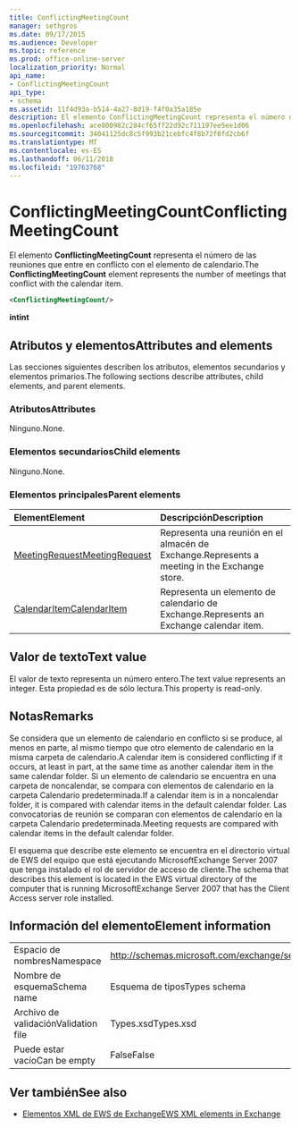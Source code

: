 ```yaml
---
title: ConflictingMeetingCount
manager: sethgros
ms.date: 09/17/2015
ms.audience: Developer
ms.topic: reference
ms.prod: office-online-server
localization_priority: Normal
api_name:
- ConflictingMeetingCount
api_type:
- schema
ms.assetid: 11f4d93a-b514-4a27-8d19-f4f0a35a185e
description: El elemento ConflictingMeetingCount representa el número de las reuniones que entre en conflicto con el elemento de calendario.
ms.openlocfilehash: ace800982c284cf65ff22d92c711197ee5ee1d06
ms.sourcegitcommit: 34041125dc8c5f993b21cebfc4f8b72f0fd2cb6f
ms.translationtype: MT
ms.contentlocale: es-ES
ms.lasthandoff: 06/11/2018
ms.locfileid: "19763768"
---
```

# <a name="conflictingmeetingcount"></a><span data-ttu-id="95645-103">ConflictingMeetingCount</span><span class="sxs-lookup"><span data-stu-id="95645-103">ConflictingMeetingCount</span></span>

<span data-ttu-id="95645-104">El elemento **ConflictingMeetingCount** representa el número de las reuniones que entre en conflicto con el elemento de calendario.</span><span class="sxs-lookup"><span data-stu-id="95645-104">The **ConflictingMeetingCount** element represents the number of meetings that conflict with the calendar item.</span></span> 
  
```xml
<ConflictingMeetingCount/>
```

 <span data-ttu-id="95645-105">**int**</span><span class="sxs-lookup"><span data-stu-id="95645-105">**int**</span></span>
## <a name="attributes-and-elements"></a><span data-ttu-id="95645-106">Atributos y elementos</span><span class="sxs-lookup"><span data-stu-id="95645-106">Attributes and elements</span></span>

<span data-ttu-id="95645-107">Las secciones siguientes describen los atributos, elementos secundarios y elementos primarios.</span><span class="sxs-lookup"><span data-stu-id="95645-107">The following sections describe attributes, child elements, and parent elements.</span></span>
  
### <a name="attributes"></a><span data-ttu-id="95645-108">Atributos</span><span class="sxs-lookup"><span data-stu-id="95645-108">Attributes</span></span>

<span data-ttu-id="95645-109">Ninguno.</span><span class="sxs-lookup"><span data-stu-id="95645-109">None.</span></span>
  
### <a name="child-elements"></a><span data-ttu-id="95645-110">Elementos secundarios</span><span class="sxs-lookup"><span data-stu-id="95645-110">Child elements</span></span>

<span data-ttu-id="95645-111">Ninguno.</span><span class="sxs-lookup"><span data-stu-id="95645-111">None.</span></span>
  
### <a name="parent-elements"></a><span data-ttu-id="95645-112">Elementos principales</span><span class="sxs-lookup"><span data-stu-id="95645-112">Parent elements</span></span>

|<span data-ttu-id="95645-113">**Element**</span><span class="sxs-lookup"><span data-stu-id="95645-113">**Element**</span></span>|<span data-ttu-id="95645-114">**Descripción**</span><span class="sxs-lookup"><span data-stu-id="95645-114">**Description**</span></span>|
|:-----|:-----|
|[<span data-ttu-id="95645-115">MeetingRequest</span><span class="sxs-lookup"><span data-stu-id="95645-115">MeetingRequest</span></span>](meetingrequest.md) <br/> |<span data-ttu-id="95645-116">Representa una reunión en el almacén de Exchange.</span><span class="sxs-lookup"><span data-stu-id="95645-116">Represents a meeting in the Exchange store.</span></span>  <br/> |
|[<span data-ttu-id="95645-117">CalendarItem</span><span class="sxs-lookup"><span data-stu-id="95645-117">CalendarItem</span></span>](calendaritem.md) <br/> |<span data-ttu-id="95645-118">Representa un elemento de calendario de Exchange.</span><span class="sxs-lookup"><span data-stu-id="95645-118">Represents an Exchange calendar item.</span></span>  <br/> |
   
## <a name="text-value"></a><span data-ttu-id="95645-119">Valor de texto</span><span class="sxs-lookup"><span data-stu-id="95645-119">Text value</span></span>

<span data-ttu-id="95645-120">El valor de texto representa un número entero.</span><span class="sxs-lookup"><span data-stu-id="95645-120">The text value represents an integer.</span></span> <span data-ttu-id="95645-121">Esta propiedad es de sólo lectura.</span><span class="sxs-lookup"><span data-stu-id="95645-121">This property is read-only.</span></span>
  
## <a name="remarks"></a><span data-ttu-id="95645-122">Notas</span><span class="sxs-lookup"><span data-stu-id="95645-122">Remarks</span></span>

<span data-ttu-id="95645-123">Se considera que un elemento de calendario en conflicto si se produce, al menos en parte, al mismo tiempo que otro elemento de calendario en la misma carpeta de calendario.</span><span class="sxs-lookup"><span data-stu-id="95645-123">A calendar item is considered conflicting if it occurs, at least in part, at the same time as another calendar item in the same calendar folder.</span></span> <span data-ttu-id="95645-124">Si un elemento de calendario se encuentra en una carpeta de noncalendar, se compara con elementos de calendario en la carpeta Calendario predeterminada.</span><span class="sxs-lookup"><span data-stu-id="95645-124">If a calendar item is in a noncalendar folder, it is compared with calendar items in the default calendar folder.</span></span> <span data-ttu-id="95645-125">Las convocatorias de reunión se comparan con elementos de calendario en la carpeta Calendario predeterminada.</span><span class="sxs-lookup"><span data-stu-id="95645-125">Meeting requests are compared with calendar items in the default calendar folder.</span></span>
  
<span data-ttu-id="95645-126">El esquema que describe este elemento se encuentra en el directorio virtual de EWS del equipo que está ejecutando MicrosoftExchange Server 2007 que tenga instalado el rol de servidor de acceso de cliente.</span><span class="sxs-lookup"><span data-stu-id="95645-126">The schema that describes this element is located in the EWS virtual directory of the computer that is running MicrosoftExchange Server 2007 that has the Client Access server role installed.</span></span>
  
## <a name="element-information"></a><span data-ttu-id="95645-127">Información del elemento</span><span class="sxs-lookup"><span data-stu-id="95645-127">Element information</span></span>

|||
|:-----|:-----|
|<span data-ttu-id="95645-128">Espacio de nombres</span><span class="sxs-lookup"><span data-stu-id="95645-128">Namespace</span></span>  <br/> |http://schemas.microsoft.com/exchange/services/2006/types  <br/> |
|<span data-ttu-id="95645-129">Nombre de esquema</span><span class="sxs-lookup"><span data-stu-id="95645-129">Schema name</span></span>  <br/> |<span data-ttu-id="95645-130">Esquema de tipos</span><span class="sxs-lookup"><span data-stu-id="95645-130">Types schema</span></span>  <br/> |
|<span data-ttu-id="95645-131">Archivo de validación</span><span class="sxs-lookup"><span data-stu-id="95645-131">Validation file</span></span>  <br/> |<span data-ttu-id="95645-132">Types.xsd</span><span class="sxs-lookup"><span data-stu-id="95645-132">Types.xsd</span></span>  <br/> |
|<span data-ttu-id="95645-133">Puede estar vacío</span><span class="sxs-lookup"><span data-stu-id="95645-133">Can be empty</span></span>  <br/> |<span data-ttu-id="95645-134">False</span><span class="sxs-lookup"><span data-stu-id="95645-134">False</span></span>  <br/> |
   
## <a name="see-also"></a><span data-ttu-id="95645-135">Ver también</span><span class="sxs-lookup"><span data-stu-id="95645-135">See also</span></span>



- [<span data-ttu-id="95645-136">Elementos XML de EWS de Exchange</span><span class="sxs-lookup"><span data-stu-id="95645-136">EWS XML elements in Exchange</span></span>](ews-xml-elements-in-exchange.md)

